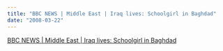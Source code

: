 ```yaml
---
title: "BBC NEWS | Middle East | Iraq lives: Schoolgirl in Baghdad"
date: "2008-03-22"
---
```


[BBC NEWS | Middle East | Iraq lives: Schoolgirl in Baghdad](http://news.bbc.co.uk/2/hi/middle_east/7308393.stm)
